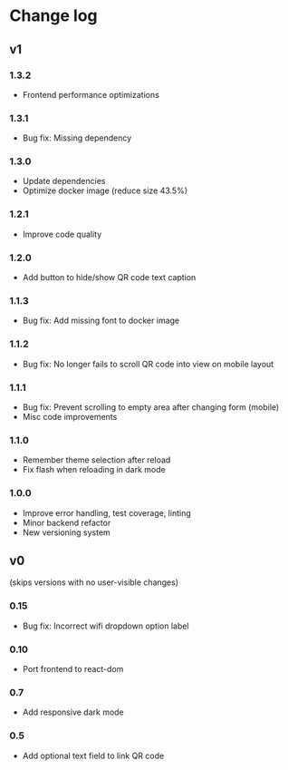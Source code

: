 # Change log

## v1

### 1.3.2

* Frontend performance optimizations

### 1.3.1

* Bug fix: Missing dependency

### 1.3.0

* Update dependencies
* Optimize docker image (reduce size 43.5%)

### 1.2.1

* Improve code quality

### 1.2.0

* Add button to hide/show QR code text caption

### 1.1.3

* Bug fix: Add missing font to docker image

### 1.1.2

* Bug fix: No longer fails to scroll QR code into view on mobile layout

### 1.1.1

* Bug fix: Prevent scrolling to empty area after changing form (mobile)
* Misc code improvements

### 1.1.0

* Remember theme selection after reload
* Fix flash when reloading in dark mode

### 1.0.0

* Improve error handling, test coverage, linting
* Minor backend refactor
* New versioning system

## v0

(skips versions with no user-visible changes)

### 0.15

* Bug fix: Incorrect wifi dropdown option label

### 0.10

* Port frontend to react-dom

### 0.7

* Add responsive dark mode

### 0.5

* Add optional text field to link QR code
